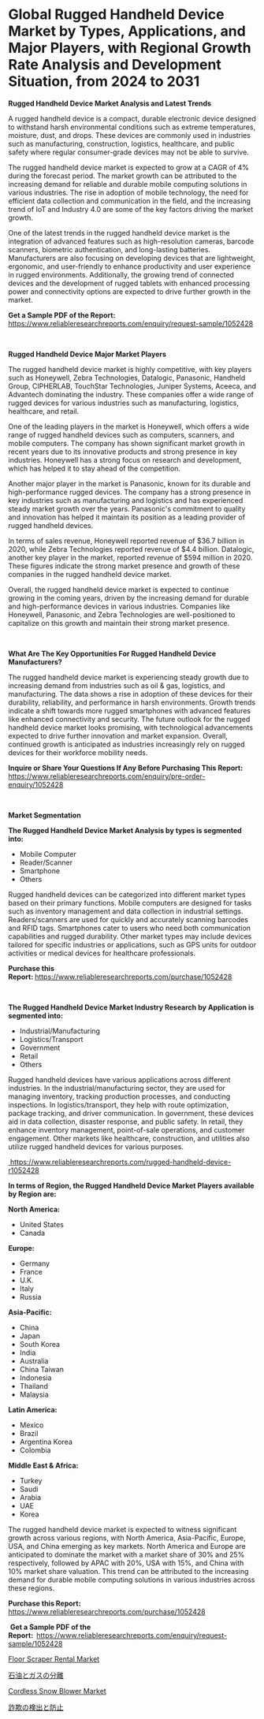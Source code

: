 <p><h1>Global Rugged Handheld Device Market by Types, Applications, and Major Players, with Regional Growth Rate Analysis and Development Situation, from 2024 to 2031</h1></p><p><strong>Rugged Handheld Device Market Analysis and Latest Trends</strong></p>
<p><p>A rugged handheld device is a compact, durable electronic device designed to withstand harsh environmental conditions such as extreme temperatures, moisture, dust, and drops. These devices are commonly used in industries such as manufacturing, construction, logistics, healthcare, and public safety where regular consumer-grade devices may not be able to survive.</p><p>The rugged handheld device market is expected to grow at a CAGR of 4% during the forecast period. The market growth can be attributed to the increasing demand for reliable and durable mobile computing solutions in various industries. The rise in adoption of mobile technology, the need for efficient data collection and communication in the field, and the increasing trend of IoT and Industry 4.0 are some of the key factors driving the market growth.</p><p>One of the latest trends in the rugged handheld device market is the integration of advanced features such as high-resolution cameras, barcode scanners, biometric authentication, and long-lasting batteries. Manufacturers are also focusing on developing devices that are lightweight, ergonomic, and user-friendly to enhance productivity and user experience in rugged environments. Additionally, the growing trend of connected devices and the development of rugged tablets with enhanced processing power and connectivity options are expected to drive further growth in the market.</p></p>
<p><strong>Get a Sample PDF of the Report:&nbsp;</strong> <a href="https://www.reliableresearchreports.com/enquiry/request-sample/1052428">https://www.reliableresearchreports.com/enquiry/request-sample/1052428</a></p>
<p>&nbsp;</p>
<p><strong>Rugged Handheld Device Major Market Players</strong></p>
<p><p>The rugged handheld device market is highly competitive, with key players such as Honeywell, Zebra Technologies, Datalogic, Panasonic, Handheld Group, CIPHERLAB, TouchStar Technologies, Juniper Systems, Aceeca, and Advantech dominating the industry. These companies offer a wide range of rugged devices for various industries such as manufacturing, logistics, healthcare, and retail.</p><p>One of the leading players in the market is Honeywell, which offers a wide range of rugged handheld devices such as computers, scanners, and mobile computers. The company has shown significant market growth in recent years due to its innovative products and strong presence in key industries. Honeywell has a strong focus on research and development, which has helped it to stay ahead of the competition.</p><p>Another major player in the market is Panasonic, known for its durable and high-performance rugged devices. The company has a strong presence in key industries such as manufacturing and logistics and has experienced steady market growth over the years. Panasonic's commitment to quality and innovation has helped it maintain its position as a leading provider of rugged handheld devices.</p><p>In terms of sales revenue, Honeywell reported revenue of $36.7 billion in 2020, while Zebra Technologies reported revenue of $4.4 billion. Datalogic, another key player in the market, reported revenue of $594 million in 2020. These figures indicate the strong market presence and growth of these companies in the rugged handheld device market.</p><p>Overall, the rugged handheld device market is expected to continue growing in the coming years, driven by the increasing demand for durable and high-performance devices in various industries. Companies like Honeywell, Panasonic, and Zebra Technologies are well-positioned to capitalize on this growth and maintain their strong market presence.</p></p>
<p>&nbsp;</p>
<p><strong>What Are The Key Opportunities For Rugged Handheld Device Manufacturers?</strong></p>
<p><p>The rugged handheld device market is experiencing steady growth due to increasing demand from industries such as oil & gas, logistics, and manufacturing. The data shows a rise in adoption of these devices for their durability, reliability, and performance in harsh environments. Growth trends indicate a shift towards more rugged smartphones with advanced features like enhanced connectivity and security. The future outlook for the rugged handheld device market looks promising, with technological advancements expected to drive further innovation and market expansion. Overall, continued growth is anticipated as industries increasingly rely on rugged devices for their workforce mobility needs.</p></p>
<p><strong>Inquire or Share Your Questions If Any Before Purchasing This Report:</strong> <a href="https://www.reliableresearchreports.com/enquiry/pre-order-enquiry/1052428">https://www.reliableresearchreports.com/enquiry/pre-order-enquiry/1052428</a></p>
<p>&nbsp;</p>
<p><strong>Market Segmentation</strong></p>
<p><strong>The Rugged Handheld Device Market Analysis by types is segmented into:</strong></p>
<p><ul><li>Mobile Computer</li><li>Reader/Scanner</li><li>Smartphone</li><li>Others</li></ul></p>
<p><p>Rugged handheld devices can be categorized into different market types based on their primary functions. Mobile computers are designed for tasks such as inventory management and data collection in industrial settings. Readers/scanners are used for quickly and accurately scanning barcodes and RFID tags. Smartphones cater to users who need both communication capabilities and rugged durability. Other market types may include devices tailored for specific industries or applications, such as GPS units for outdoor activities or medical devices for healthcare professionals.</p></p>
<p><strong>Purchase this Report:&nbsp;</strong><a href="https://www.reliableresearchreports.com/purchase/1052428">https://www.reliableresearchreports.com/purchase/1052428</a></p>
<p>&nbsp;</p>
<p><strong>The Rugged Handheld Device Market Industry Research by Application is segmented into:</strong></p>
<p><ul><li>Industrial/Manufacturing</li><li>Logistics/Transport</li><li>Government</li><li>Retail</li><li>Others</li></ul></p>
<p><p>Rugged handheld devices have various applications across different industries. In the industrial/manufacturing sector, they are used for managing inventory, tracking production processes, and conducting inspections. In logistics/transport, they help with route optimization, package tracking, and driver communication. In government, these devices aid in data collection, disaster response, and public safety. In retail, they enhance inventory management, point-of-sale operations, and customer engagement. Other markets like healthcare, construction, and utilities also utilize rugged handheld devices for various purposes.</p></p>
<p><a href="https://www.reliableresearchreports.com/rugged-handheld-device-r1052428">&nbsp;https://www.reliableresearchreports.com/rugged-handheld-device-r1052428</a></p>
<p><strong>In terms of Region, the Rugged Handheld Device Market Players available by Region are:</strong></p>
<p>
    <p> <strong> North America: </strong>
        <ul>
            <li>United States</li>
            <li>Canada</li>
        </ul>
        </p> 
    <p> <strong> Europe: </strong>
        <ul>
            <li>Germany</li>
            <li>France</li>
            <li>U.K.</li>
            <li>Italy</li>
            <li>Russia</li>
        </ul>
        </p> 
    <p> <strong> Asia-Pacific: </strong>
        <ul>
            <li>China</li>
            <li>Japan</li>
            <li>South Korea</li>
            <li>India</li>
            <li>Australia</li>
            <li>China Taiwan</li>
            <li>Indonesia</li>
            <li>Thailand</li>
            <li>Malaysia</li>
        </ul>
        </p> 
    <p> <strong> Latin America: </strong>
        <ul>
            <li>Mexico</li>
            <li>Brazil</li>
            <li>Argentina Korea</li>
            <li>Colombia</li>
        </ul>
        </p> 
    <p> <strong> Middle East & Africa: </strong>
        <ul>
            <li>Turkey</li>
            <li>Saudi</li>
            <li>Arabia</li>
            <li>UAE</li>
            <li>Korea</li>
        </ul>
    </p>
    </p>
<p><p>The rugged handheld device market is expected to witness significant growth across various regions, with North America, Asia-Pacific, Europe, USA, and China emerging as key markets. North America and Europe are anticipated to dominate the market with a market share of 30% and 25% respectively, followed by APAC with 20%, USA with 15%, and China with 10% market share valuation. This trend can be attributed to the increasing demand for durable mobile computing solutions in various industries across these regions.</p></p>
<p><strong>Purchase this Report: </strong><a href="https://www.reliableresearchreports.com/purchase/1052428">https://www.reliableresearchreports.com/purchase/1052428</a></p>
<p>&nbsp;<strong>Get a Sample PDF of the Report:&nbsp;&nbsp;</strong><a href="https://www.reliableresearchreports.com/enquiry/request-sample/1052428">https://www.reliableresearchreports.com/enquiry/request-sample/1052428</a></p>
<p><strong></strong></p>
<p><p><a href="https://www.linkedin.com/pulse/floor-scraper-rental-market-trends-analysis-forecasted-s76sc?trackingId=BZmh5aLOyazVMYA6ve%2FulA%3D%3D">Floor Scraper Rental Market</a></p><p><a href="https://github.com/joaejkdzgyljvo6/Market-Research-Report-List-1/blob/main/102928435109.md">石油とガスの分離</a></p><p><a href="https://www.linkedin.com/pulse/cordless-snow-blowernbspmarket-focuses-market-share-size-tabnc?trackingId=wShMXmT%2BWHvvK4jUMHv0DQ%3D%3D">Cordless Snow Blower Market</a></p><p><a href="https://github.com/JaydaWisoky2014/Market-Research-Report-List-1/blob/main/566018735110.md">詐欺の検出と防止</a></p></p>